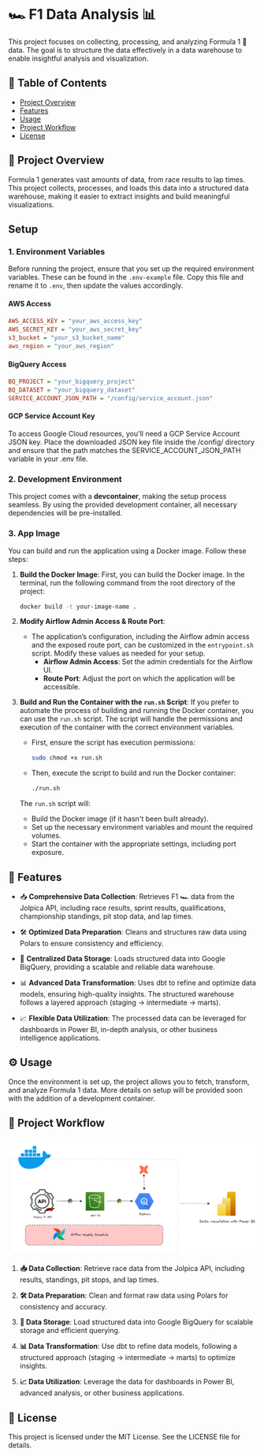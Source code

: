 # 🏎️ F1 Data Analysis 📊

This project focuses on collecting, processing, and analyzing Formula 1 🏁 data. The goal is to structure the data effectively in a data warehouse to enable insightful analysis and visualization.

## 📂 Table of Contents

- [Project Overview](#project-overview)
- [Features](#features)
- [Usage](#usage)
- [Project Workflow](#project-workflow)
- [License](#license)

## 📌 Project Overview

Formula 1 generates vast amounts of data, from race results to lap times. This project collects, processes, and loads this data into a structured data warehouse, making it easier to extract insights and build meaningful visualizations.

## Setup

### 1. Environment Variables
Before running the project, ensure that you set up the required environment variables. These can be found in the `.env-example` file. Copy this file and rename it to `.env`, then update the values accordingly.

#### AWS Access
```ini
AWS_ACCESS_KEY = "your_aws_access_key"
AWS_SECRET_KEY = "your_aws_secret_key"
s3_bucket = "your_s3_bucket_name"
aws_region = "your_aws_region"
```
#### BigQuery Access
```ini
BQ_PROJECT = "your_bigquery_project"
BQ_DATASET = "your_bigquery_dataset"
SERVICE_ACCOUNT_JSON_PATH = "/config/service_account.json"
```

#### GCP Service Account Key

To access Google Cloud resources, you'll need a GCP Service Account JSON key. Place the downloaded JSON key file inside the /config/ directory and ensure that the path matches the SERVICE_ACCOUNT_JSON_PATH variable in your .env file.

### 2. Development Environment
This project comes with a **devcontainer**, making the setup process seamless. By using the provided development container, all necessary dependencies will be pre-installed.

### 3. App Image

You can build and run the application using a Docker image. Follow these steps:

1. **Build the Docker Image**:
   First, you can build the Docker image. In the terminal, run the following command from the root directory of the project:
   ```bash
   docker build -t your-image-name .
   ```

2. **Modify Airflow Admin Access & Route Port**:
   - The application’s configuration, including the Airflow admin access and the exposed route port, can be customized in the `entrypoint.sh` script. Modify these values as needed for your setup.
     - **Airflow Admin Access**: Set the admin credentials for the Airflow UI.
     - **Route Port**: Adjust the port on which the application will be accessible.

3. **Build and Run the Container with the `run.sh` Script**:
   If you prefer to automate the process of building and running the Docker container, you can use the `run.sh` script. The script will handle the permissions and execution of the container with the correct environment variables.

   - First, ensure the script has execution permissions:
     ```bash
     sudo chmod +x run.sh
     ```

   - Then, execute the script to build and run the Docker container:
     ```bash
     ./run.sh
     ```

   The `run.sh` script will:
   - Build the Docker image (if it hasn't been built already).
   - Set up the necessary environment variables and mount the required volumes.
   - Start the container with the appropriate settings, including port exposure.


## 🚀 Features

- 📥 **Comprehensive Data Collection**: Retrieves F1 🏎️ data from the Jolpica API, including race results, sprint results, qualifications, championship standings, pit stop data, and lap times.
  
- 🛠️ **Optimized Data Preparation**: Cleans and structures raw data using Polars to ensure consistency and efficiency.

- 🏦 **Centralized Data Storage**: Loads structured data into Google BigQuery, providing a scalable and reliable data warehouse.

- 📊 **Advanced Data Transformation**: Uses dbt to refine and optimize data models, ensuring high-quality insights. The structured warehouse follows a layered approach (staging → intermediate → marts).

- 📈 **Flexible Data Utilization**: The processed data can be leveraged for dashboards in Power BI, in-depth analysis, or other business intelligence applications.

## ⚙️ Usage

Once the environment is set up, the project allows you to fetch, transform, and analyze Formula 1 data. More details on setup will be provided soon with the addition of a development container.

## 🔄 Project Workflow

<p align="center">
<img src=".docs/workflow.png" alt="My Image" width="700">
</p>

1. **📥 Data Collection**: Retrieve race data from the Jolpica API, including results, standings, pit stops, and lap times.

2. **🛠️ Data Preparation**: Clean and format raw data using Polars for consistency and accuracy.

3. **🏦 Data Storage**: Load structured data into Google BigQuery for scalable storage and efficient querying.

4. **📊 Data Transformation**: Use dbt to refine data models, following a structured approach (staging → intermediate → marts) to optimize insights.

5. **📈 Data Utilization**: Leverage the data for dashboards in Power BI, advanced analysis, or other business applications.

## 📜 License

This project is licensed under the MIT License. See the LICENSE file for details.
